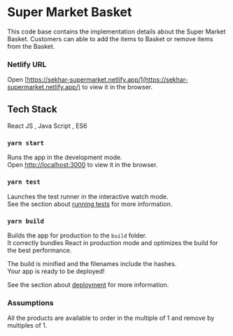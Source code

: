 # Super Market Basket

This code base contains the implementation details about the Super Market Basket. Customers can able to add
the items to Basket  or remove items from the Basket. 
### Netlify URL 
Open [https://sekhar-supermarket.netlify.app/](https://sekhar-supermarket.netlify.app/) to view it in the browser.

## Tech Stack

React JS , Java Script , ES6
### `yarn start`

Runs the app in the development mode.\
Open [http://localhost:3000](http://localhost:3000) to view it in the browser.

### `yarn test`

Launches the test runner in the interactive watch mode.\
See the section about [running tests](https://facebook.github.io/create-react-app/docs/running-tests) for more information.

### `yarn build`

Builds the app for production to the `build` folder.\
It correctly bundles React in production mode and optimizes the build for the best performance.

The build is minified and the filenames include the hashes.\
Your app is ready to be deployed!

See the section about [deployment](https://facebook.github.io/create-react-app/docs/deployment) for more information.

### Assumptions
All the products are available to order in the multiple of 1 and remove by multiples of 1.

